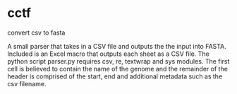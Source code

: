 cctf
====

convert csv to fasta

A small parser that takes in a CSV file and outputs the the input into FASTA. Included is an Excel macro that outputs each sheet as a CSV file. The python script parser.py requires csv, re, textwrap and sys modules. The first cell is believed to contain the name of the genome and the remainder of the header is comprised of the start, end and additional metadata such as the csv filename.

